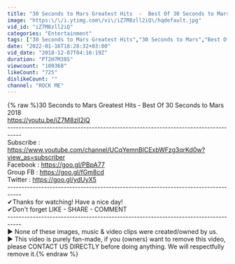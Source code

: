 ```yaml
---
title: "30 Seconds to Mars Greatest Hits  -  Best Of 30 Seconds to Mars 2018"
image: "https:\/\/i.ytimg.com\/vi\/iZ7M8zll2iQ\/hqdefault.jpg"
vid_id: "iZ7M8zll2iQ"
categories: "Entertainment"
tags: ["30 Seconds to Mars Greatest Hits","30 Seconds to Mars","Best Of 30 Seconds to Mars"]
date: "2022-01-16T18:28:32+03:00"
vid_date: "2018-12-07T04:16:19Z"
duration: "PT2H7M38S"
viewcount: "100368"
likeCount: "725"
dislikeCount: ""
channel: "ROCK ME"
---
```

{% raw %}30 Seconds to Mars Greatest Hits  -  Best Of 30 Seconds to Mars 2018<br /><a rel="nofollow" target="blank" href="https://youtu.be/iZ7M8zll2iQ">https://youtu.be/iZ7M8zll2iQ</a><br />-----------------------------------------------------------------------------------<br />Subscribe : <a rel="nofollow" target="blank" href="https://www.youtube.com/channel/UCqYemnBlCExbWFzg3qrKd0w?view_as=subscriber">https://www.youtube.com/channel/UCqYemnBlCExbWFzg3qrKd0w?view_as=subscriber</a><br />Facebook : <a rel="nofollow" target="blank" href="https://goo.gl/PBpA77">https://goo.gl/PBpA77</a><br />Group FB : <a rel="nofollow" target="blank" href="https://goo.gl/fGm8cd">https://goo.gl/fGm8cd</a><br />Twitter : <a rel="nofollow" target="blank" href="https://goo.gl/ydUyX5">https://goo.gl/ydUyX5</a><br />-----------------------------------------------------------------------------------<br />✔Thanks for watching! Have a nice day!<br />✔Don't forget LIKE - SHARE - COMMENT <br />-----------------------------------------------------------------------------------<br />► None of these images, music &amp; video clips were created/owned by us. <br />► This video is purely fan-made, if you (owners) want to remove this video, please CONTACT US DIRECTLY before doing anything. We will respectfully remove it.{% endraw %}
